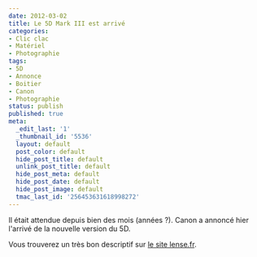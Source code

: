 ```yaml
---
date: 2012-03-02
title: Le 5D Mark III est arrivé
categories:
- Clic clac
- Matériel
- Photographie
tags:
- 5D
- Annonce
- Boitier
- Canon
- Photographie
status: publish
published: true
meta:
  _edit_last: '1'
  _thumbnail_id: '5536'
  layout: default
  post_color: default
  hide_post_title: default
  unlink_post_title: default
  hide_post_meta: default
  hide_post_date: default
  hide_post_image: default
  tmac_last_id: '256453631618998272'
---
```

Il était attendue depuis bien des mois (années ?). Canon a annoncé hier l'arrivé de la nouvelle version du 5D.

Vous trouverez un très bon descriptif sur <a title="Le déscriptif du 5D MarkIII sur lense.fr" href="https://www.lense.fr/2012/03/02/canon-eos-5d-mark-iii-le-prodige-enfin-complet/">le site lense.fr</a>.

